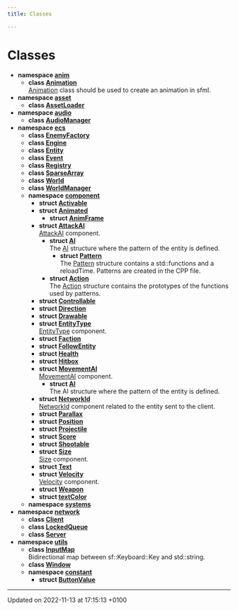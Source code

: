 ```yaml
---
title: Classes

---
```


# Classes




* **namespace [anim](Namespaces/namespaceanim.md)** 
    * **class [Animation](Classes/classanim_1_1_animation.md)** <br>[Animation]() class should be used to create an animation in sfml. 
* **namespace [asset](Namespaces/namespaceasset.md)** 
    * **class [AssetLoader](Classes/classasset_1_1_asset_loader.md)** 
* **namespace [audio](Namespaces/namespaceaudio.md)** 
    * **class [AudioManager](Classes/classaudio_1_1_audio_manager.md)** 
* **namespace [ecs](Namespaces/namespaceecs.md)** 
    * **class [EnemyFactory](Classes/classecs_1_1_enemy_factory.md)** 
    * **class [Engine](Classes/classecs_1_1_engine.md)** 
    * **class [Entity](Classes/classecs_1_1_entity.md)** 
    * **class [Event](Classes/classecs_1_1_event.md)** 
    * **class [Registry](Classes/classecs_1_1_registry.md)** 
    * **class [SparseArray](Classes/classecs_1_1_sparse_array.md)** 
    * **class [World](Classes/classecs_1_1_world.md)** 
    * **class [WorldManager](Classes/classecs_1_1_world_manager.md)** 
    * **namespace [component](Namespaces/namespaceecs_1_1component.md)** 
        * **struct [Activable](Classes/structecs_1_1component_1_1_activable.md)** 
        * **struct [Animated](Classes/structecs_1_1component_1_1_animated.md)** 
            * **struct [AnimFrame](Classes/structecs_1_1component_1_1_animated_1_1_anim_frame.md)** 
        * **struct [AttackAI](Classes/structecs_1_1component_1_1_attack_a_i.md)** <br>[AttackAI]() component. 
            * **struct [AI](Classes/structecs_1_1component_1_1_attack_a_i_1_1_a_i.md)** <br>The [AI]() structure where the pattern of the entity is defined. 
                * **struct [Pattern](Classes/structecs_1_1component_1_1_attack_a_i_1_1_a_i_1_1_pattern.md)** <br>The [Pattern]() structure contains a std::functions and a reloadTime. Patterns are created in the CPP file. 
            * **struct [Action](Classes/structecs_1_1component_1_1_attack_a_i_1_1_action.md)** <br>The [Action]() structure contains the prototypes of the functions used by patterns. 
        * **struct [Controllable](Classes/structecs_1_1component_1_1_controllable.md)** 
        * **struct [Direction](Classes/structecs_1_1component_1_1_direction.md)** 
        * **struct [Drawable](Classes/structecs_1_1component_1_1_drawable.md)** 
        * **struct [EntityType](Classes/structecs_1_1component_1_1_entity_type.md)** <br>[EntityType]() component. 
        * **struct [Faction](Classes/structecs_1_1component_1_1_faction.md)** 
        * **struct [FollowEntity](Classes/structecs_1_1component_1_1_follow_entity.md)** 
        * **struct [Health](Classes/structecs_1_1component_1_1_health.md)** 
        * **struct [Hitbox](Classes/structecs_1_1component_1_1_hitbox.md)** 
        * **struct [MovementAI](Classes/structecs_1_1component_1_1_movement_a_i.md)** <br>[MovementAI]() component. 
            * **struct [AI](Classes/structecs_1_1component_1_1_movement_a_i_1_1_a_i.md)** <br>The AI structure where the pattern of the entity is defined. 
        * **struct [NetworkId](Classes/structecs_1_1component_1_1_network_id.md)** <br>[NetworkId]() component related to the entity sent to the client. 
        * **struct [Parallax](Classes/structecs_1_1component_1_1_parallax.md)** 
        * **struct [Position](Classes/structecs_1_1component_1_1_position.md)** 
        * **struct [Projectile](Classes/structecs_1_1component_1_1_projectile.md)** 
        * **struct [Score](Classes/structecs_1_1component_1_1_score.md)** 
        * **struct [Shootable](Classes/structecs_1_1component_1_1_shootable.md)** 
        * **struct [Size](Classes/structecs_1_1component_1_1_size.md)** <br>[Size]() component. 
        * **struct [Text](Classes/structecs_1_1component_1_1_text.md)** 
        * **struct [Velocity](Classes/structecs_1_1component_1_1_velocity.md)** <br>[Velocity]() component. 
        * **struct [Weapon](Classes/structecs_1_1component_1_1_weapon.md)** 
        * **struct [textColor](Classes/structecs_1_1component_1_1text_color.md)** 
    * **namespace [systems](Namespaces/namespaceecs_1_1systems.md)** 
* **namespace [network](Namespaces/namespacenetwork.md)** 
    * **class [Client](Classes/classnetwork_1_1_client.md)** 
    * **class [LockedQueue](Classes/classnetwork_1_1_locked_queue.md)** 
    * **class [Server](Classes/classnetwork_1_1_server.md)** 
* **namespace [utils](Namespaces/namespaceutils.md)** 
    * **class [InputMap](Classes/classutils_1_1_input_map.md)** <br>Bidirectional map between sf::Keyboard::Key and std::string. 
    * **class [Window](Classes/classutils_1_1_window.md)** 
    * **namespace [constant](Namespaces/namespaceutils_1_1constant.md)** 
        * **struct [ButtonValue](Classes/structutils_1_1constant_1_1_button_value.md)** 



-------------------------------

Updated on 2022-11-13 at 17:15:13 +0100
